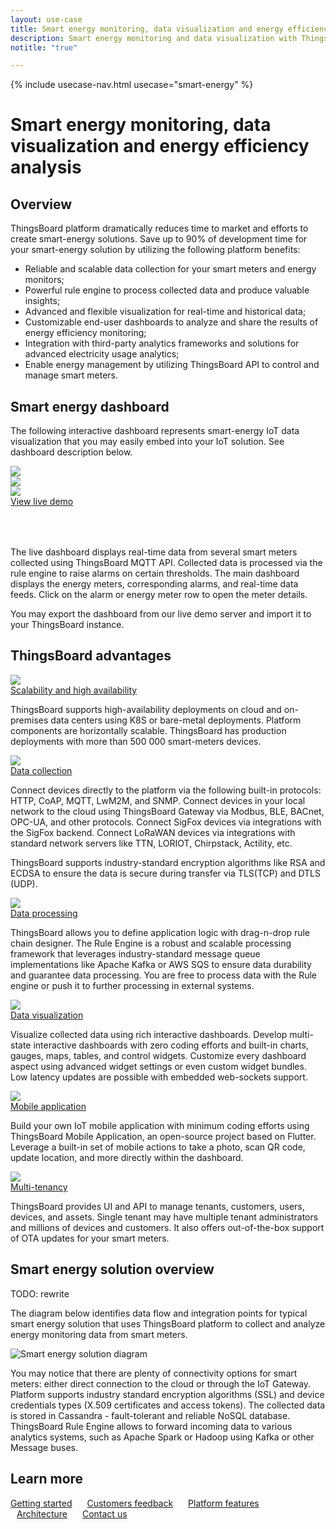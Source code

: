 ```yaml
---
layout: use-case
title: Smart energy monitoring, data visualization and energy efficiency analysis
description: Smart energy monitoring and data visualization with ThingsBoard IoT Platform
notitle: "true"

---
```


{% include usecase-nav.html usecase="smart-energy" %}

<h1 class="usecase-title">Smart energy monitoring, data visualization and energy efficiency analysis</h1>

## Overview

ThingsBoard platform dramatically reduces time to market and efforts to create smart-energy solutions. Save up to 90% of development time for your smart-energy solution by utilizing the following platform benefits:

  - Reliable and scalable data collection for your smart meters and energy monitors;
  - Powerful rule engine to process collected data and produce valuable insights;
  - Advanced and flexible visualization for real-time and historical data;
  - Customizable end-user dashboards to analyze and share the results of energy efficiency monitoring;
  - Integration with third-party analytics frameworks and solutions for advanced electricity usage analytics;
  - Enable energy management by utilizing ThingsBoard API to control and manage smart meters.

## Smart energy dashboard

The following interactive dashboard represents smart-energy IoT data visualization that you may easily embed into your IoT solution. See dashboard description below.

<div class="usecase-carousel owl-carousel owl-theme">
    <div>
        <img class="item-image" src="/images/usecases/smart-energy/se1.png" />
    </div>
    <div>
        <img class="item-image" src="/images/usecases/smart-energy/se2.png" />
    </div>
    <div>
        <img class="item-image" src="/images/usecases/smart-energy/se3.png" />
    </div>
</div>

<div class="center" style="margin-bottom: 64px;">
    <a target="_blank" href="https://demo.thingsboard.io/dashboard/e8e409c0-f2b5-11e6-a6ee-bb0136cc33d0?publicId=963ab470-34c9-11e7-a7ce-bb0136cc33d0" class="button">View live demo</a>
</div>

The live dashboard displays real-time data from several smart meters collected using ThingsBoard MQTT API. 
Collected data is processed via the rule engine to raise alarms on certain thresholds. 
The main dashboard displays the energy meters, corresponding alarms, and real-time data feeds. 
Click on the alarm or energy meter row to open the meter details.

You may export the dashboard from our live demo server and import it to your ThingsBoard instance.

## ThingsBoard advantages
<section class="usecase-advantages">
    <div class="usecase-background">
        <div class="bottom-features1"></div><div class="bottom-features2"></div><div class="small11"></div><div class="small12"></div>
    </div>
    <div class="cards row">
        <div class="col-lg-6">
            <div class="block">
                <img src="/images/microservices-icon.svg">
                <div>
                    <a class="title" href="#">Scalability and high availability</a>
                    <p>ThingsBoard supports high-availability deployments on cloud and on-premises data centers using K8S or bare-metal deployments. Platform components are horizontally scalable. ThingsBoard has production deployments with more than 500 000 smart-meters devices.</p>
                </div>
            </div>
        </div>
        <div class="col-lg-6">
            <div class="block">
                <img src="/images/telemetry-icon.svg">
                <div>
                    <a class="title" href="#">Data collection</a>
                    <p>Connect devices directly to the platform via the following built-in protocols: HTTP, CoAP, MQTT, LwM2M, and SNMP. Connect devices in your local network to the cloud using ThingsBoard Gateway via Modbus, BLE, BACnet, OPC-UA, and other protocols. Connect SigFox devices via integrations with the SigFox backend. Connect LoRaWAN devices via integrations with standard network servers like TTN, LORIOT, Chirpstack, Actility, etc.

ThingsBoard supports industry-standard encryption algorithms like RSA and ECDSA to ensure the data is secure during transfer via TLS(TCP) and DTLS (UDP).</p>
                </div>
            </div>
        </div>
        <div class="col-lg-6">
            <div class="block">
                <img src="/images/integration-icon.svg">
                <div>
                    <a class="title" href="#">Data processing</a>
                    <p>ThingsBoard allows you to define application logic with drag-n-drop rule chain designer. The Rule Engine is a robust and scalable processing framework that leverages industry-standard message queue implementations like Apache Kafka or AWS SQS to ensure data durability and guarantee data processing. You are free to process data with the Rule engine or push it to further processing in external systems.</p>
                </div>
            </div>
        </div>
        <div class="col-lg-6">
            <div class="block">
                <img src="/images/visualization-icon.svg">
                <div>
                    <a class="title" href="#">Data visualization</a>
                    <p>Visualize collected data using rich interactive dashboards. Develop multi-state interactive dashboards with zero coding efforts and built-in charts, gauges, maps, tables, and control widgets. Customize every dashboard aspect using advanced widget settings or even custom widget bundles. Low latency updates are possible with embedded web-sockets support.</p>
                </div>
            </div>
        </div>
        <div class="col-lg-6">
            <div class="block">
                <img src="/images/device-icon.svg">
                <div>
                    <a class="title" href="#">Mobile application</a>
                    <p>Build your own IoT mobile application with minimum coding efforts using ThingsBoard Mobile Application, an open-source project based on Flutter. Leverage a built-in set of mobile actions to take a photo, scan QR code, update location, and more directly within the dashboard.</p>
                </div>
            </div>
        </div>
        <div class="col-lg-6">
            <div class="block">
                <img src="/images/tenancy-icon.svg">
                <div>
                    <a class="title" href="#">Multi-tenancy</a>
                    <p>ThingsBoard provides UI and API to manage tenants, customers, users, devices, and assets. Single tenant may have multiple tenant administrators and millions of devices and customers. It also offers out-of-the-box support of OTA updates for your smart meters.</p>
                </div>
            </div>
        </div>
    </div>
</section>

## Smart energy solution overview

TODO: rewrite
 
The diagram below identifies data flow and integration points for typical smart energy solution that uses ThingsBoard platform to collect and analyze energy monitoring data from smart meters.

![Smart energy solution diagram](/images/iot-use-cases/smart-energy-monitoring.svg)

You may notice that there are plenty of connectivity options for smart meters: either direct connection to the cloud or through the IoT Gateway.
Platform supports industry standard encryption algorithms (SSL) and device credentials types (X.509 certificates and access tokens).
The collected data is stored in Cassandra - fault-tolerant and reliable NoSQL database.
ThingsBoard Rule Engine allows to forward incoming data to various analytics systems, such as Apache Spark or Hadoop using Kafka or other Message buses.

## Learn more

<a style="margin-right: 10px;" href="/docs/getting-started-guides/helloworld/" class="button">Getting started</a>
<a style="margin: 10px;" href="/industries/smart-energy/" class="button">Customers feedback</a>
<a style="margin: 10px;" href="/docs/#platform-features" class="button">Platform features</a>
<a style="margin: 10px;" href="/docs/reference/" class="button">Architecture</a>
<a style="margin: 10px;" href="/docs/contact-us/" class="button">Contact us</a>
